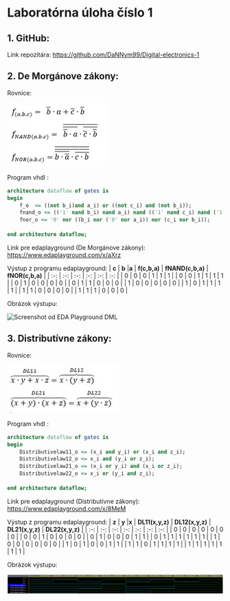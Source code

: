 # Laboratórna úloha číslo 1

## 1. GitHub:

Link repozitára: https://github.com/DaNNym99/Digital-electronics-1

## 2. De Morgánove zákony:

Rovnice:

![Rovnica DL](Images/Rovnice1.png)

Program vhdl :

```vhdl
architecture dataflow of gates is
begin
    f_o  <= ((not b_i)and a_i) or ((not c_i) and (not b_i));
    fnand_o <= (('1' nand b_i) nand a_i) nand (('1' nand c_i) nand ('1' nand b_i));
    fnor_o <= '0' nor ((b_i nor ('0' nor a_i)) nor (c_i nor b_i));

end architecture dataflow;
```

Link pre edaplayground (De Morgánove zákony): https://www.edaplayground.com/x/aXrz

Výstup z programu edaplayground:
| **c** | **b** |**a** | **f(c,b,a)** | **fNAND(c,b,a)** | **fNOR(c,b,a)** |
| :-: | :-: | :-: | :-: | :-: | :-: |
| 0 | 0 | 0 | 1 | 1 | 1 |
| 0 | 0 | 1 | 1 | 1 | 1 |
| 0 | 1 | 0 | 0 | 0 | 0 |
| 0 | 1 | 1 | 0 | 0 | 0 |
| 1 | 0 | 0 | 0 | 0 | 0 |
| 1 | 0 | 1 | 1 | 1 | 1 |
| 1 | 1 | 0 | 0 | 0 | 0 |
| 1 | 1 | 1 | 0 | 0 | 0 |

Obrázok výstupu:

![Screenshot od EDA Playground DML](https://github.com/DaNNym99/Digital-electronics-1/blob/main/Labs/01-gates/Images/DML.PNG)

## 3. Distributívne zákony:

Rovnice:

![Rovnica DL](Images/Rovnice2.png)

Program vhdl :

```vhdl
architecture dataflow of gates is
begin
    Distributivelaw11_o <= (x_i and y_i) or (x_i and z_i);
    Distributivelaw12_o <= x_i and (y_i or z_i);
    Distributivelaw21_o <= (x_i or y_i) and (x_i or z_i);
    Distributivelaw22_o <= x_i or (y_i and z_i);

end architecture dataflow;
```

Link pre edaplayground (Distributívne zákony): https://www.edaplayground.com/x/8MeM

Výstup z programu edaplayground:
| **z** | **y** |**x** | **DL11(x,y,z)** | **DL12(x,y,z)** | **DL21(x,y,z)** | **DL22(x,y,z)** |
| :-: | :-: | :-: | :-: | :-: | :-: | :-: |
| 0 | 0 | 0 | 0 | 0 | 0 | 0 |
| 0 | 0 | 1 | 0 | 0 | 0 | 0 |
| 0 | 1 | 0 | 0 | 0 | 1 | 1 |
| 0 | 1 | 1 | 1 | 1 | 1 | 1 |
| 1 | 0 | 0 | 0 | 0 | 0 | 0 |
| 1 | 0 | 1 | 0 | 0 | 1 | 1 |
| 1 | 1 | 0 | 1 | 1 | 1 | 1 |
| 1 | 1 | 1 | 1 | 1 | 1 | 1 |

Obrázok výstupu:

![Screenshot od EDA Playground DML](Images/DL.png)
